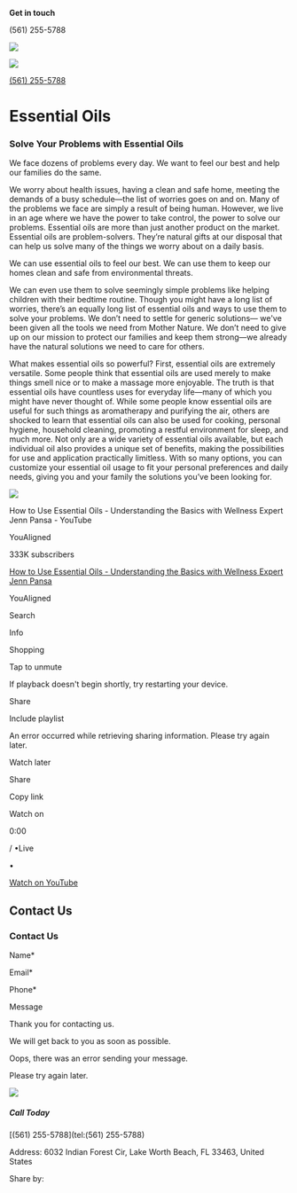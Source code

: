 **Get in touch**

(561) 255-5788

[![](https://irp.cdn-website.com/ec518403/dms3rep/multi/Zen-life-logo-black-1920w.webp)](https://www.gozen.life/)

[![](https://irp.cdn-website.com/ec518403/dms3rep/multi/Zen-Life-Logo-1920w.webp)](https://www.gozen.life/)

[(561) 255-5788](https://www.gozen.life/)

# Essential Oils

### Solve Your Problems with Essential Oils

We face dozens of problems every day. We want to feel our best and help our families do the same.

We worry about health issues, having a clean and safe home, meeting the demands of a busy schedule—the list of worries goes on and on. Many of the problems we face are simply a result of being human. However, we live in an age where we have the power to take control, the power to solve our problems. Essential oils are more than just another product on the market. Essential oils are problem-solvers. They’re natural gifts at our disposal that can help us solve many of the things we worry about on a daily basis.

We can use essential oils to feel our best. We can use them to keep our homes clean and safe from environmental threats.

We can even use them to solve seemingly simple problems like helping children with their bedtime routine. Though you might have a long list of worries, there’s an equally long list of essential oils and ways to use them to solve your problems. We don’t need to settle for generic solutions— we've been given all the tools we need from Mother Nature. We don’t need to give up on our mission to protect our families and keep them strong—we already have the natural solutions we need to care for others.

What makes essential oils so powerful? First, essential oils are extremely versatile. Some people think that essential oils are used merely to make things smell nice or to make a massage more enjoyable. The truth is that essential oils have countless uses for everyday life—many of which you might have never thought of. While some people know essential oils are useful for such things as aromatherapy and purifying the air, others are shocked to learn that essential oils can also be used for cooking, personal hygiene, household cleaning, promoting a restful environment for sleep, and much more. Not only are a wide variety of essential oils available, but each individual oil also provides a unique set of benefits, making the possibilities for use and application practically limitless. With so many options, you can customize your essential oil usage to fit your personal preferences and daily needs, giving you and your family the solutions you’ve been looking for.﻿

![](https://lirp.cdn-website.com/ec518403/dms3rep/multi/opt/doTERRA-cover-1920w.jpeg)

How to Use Essential Oils - Understanding the Basics with Wellness Expert Jenn Pansa - YouTube

YouAligned

333K subscribers

[How to Use Essential Oils - Understanding the Basics with Wellness Expert Jenn Pansa](https://www.youtube.com/watch?v=9iD4rYSQJeg)

YouAligned

Search

Info

Shopping

Tap to unmute

If playback doesn't begin shortly, try restarting your device.

Share

Include playlist

An error occurred while retrieving sharing information. Please try again later.

Watch later

Share

Copy link

Watch on

0:00

/ •Live

•

[Watch on YouTube](https://www.youtube.com/watch?v=9iD4rYSQJeg "Watch on YouTube")

## Contact Us

### Contact Us

Name\*

Email\*

Phone\*

Message

Thank you for contacting us.

We will get back to you as soon as possible.

Oops, there was an error sending your message.

Please try again later.

![](https://irp.cdn-website.com/ec518403/dms3rep/multi/zen-life-shadow-373w.webp)

##### Call Today

[(561) 255-5788](tel:(561) 255-5788)

Address: 6032 Indian Forest Cir, Lake Worth Beach, FL 33463, United States

Share by:
